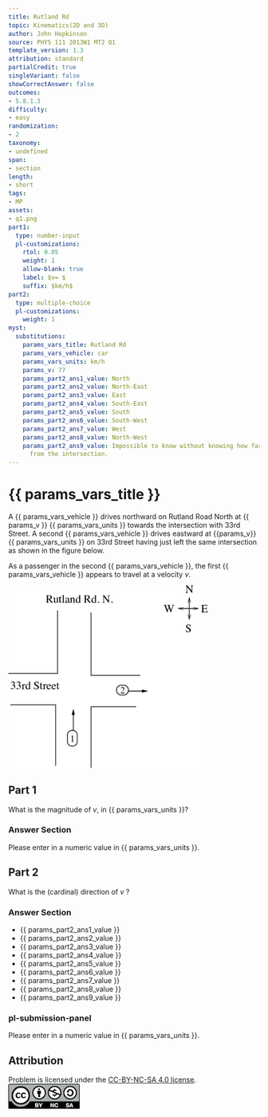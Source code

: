 ```yaml
---
title: Rutland Rd
topic: Kinematics(2D and 3D)
author: John Hopkinson
source: PHYS 111 2013W1 MT2 Q1
template_version: 1.3
attribution: standard
partialCredit: true
singleVariant: false
showCorrectAnswer: false
outcomes:
- 5.8.1.3
difficulty:
- easy
randomization:
- 2
taxonomy:
- undefined
span:
- section
length:
- short
tags:
- MP
assets:
- q1.png
part1:
  type: number-input
  pl-customizations:
    rtol: 0.05
    weight: 1
    allow-blank: true
    label: $v= $
    suffix: $km/h$
part2:
  type: multiple-choice
  pl-customizations:
    weight: 1
myst:
  substitutions:
    params_vars_title: Rutland Rd
    params_vars_vehicle: car
    params_vars_units: km/h
    params_v: 77
    params_part2_ans1_value: North
    params_part2_ans2_value: North-East
    params_part2_ans3_value: East
    params_part2_ans4_value: South-East
    params_part2_ans5_value: South
    params_part2_ans6_value: South-West
    params_part2_ans7_value: West
    params_part2_ans8_value: North-West
    params_part2_ans9_value: Impossible to know without knowing how far each car is
      from the intersection.
---
```

# {{ params_vars_title }}
A {{ params_vars_vehicle }} drives northward on Rutland Road North at {{ params_v }} {{ params_vars_units }} towards the intersection with 33rd Street.
A second {{ params_vars_vehicle }} drives eastward at {{params_v}} {{ params_vars_units }} on 33rd Street having just left the same intersection as shown in the figure below.

As a passenger in the second {{ params_vars_vehicle }}, the first {{ params_vars_vehicle }} appears to travel at a velocity $v$.

<img src="q1.png" width = 400px>

## Part 1

What is the magnitude of $v$, in {{ params_vars_units }}?

### Answer Section

Please enter in a numeric value in {{ params_vars_units }}.

## Part 2

What is the (cardinal) direction of $v$ ?

### Answer Section

- {{ params_part2_ans1_value }}
- {{ params_part2_ans2_value }}
- {{ params_part2_ans3_value }}
- {{ params_part2_ans4_value }}
- {{ params_part2_ans5_value }}
- {{ params_part2_ans6_value }}
- {{ params_part2_ans7_value }}
- {{ params_part2_ans8_value }}
- {{ params_part2_ans9_value }}

### pl-submission-panel

Please enter in a numeric value in {{ params_vars_units }}.

## Attribution

Problem is licensed under the [CC-BY-NC-SA 4.0 license](https://creativecommons.org/licenses/by-nc-sa/4.0/).<br> ![The Creative Commons 4.0 license requiring attribution-BY, non-commercial-NC, and share-alike-SA license.](https://raw.githubusercontent.com/firasm/bits/master/by-nc-sa.png)